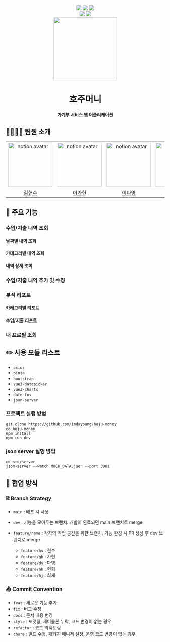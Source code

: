 <div align="center">
  <div>
    <img src="https://img.shields.io/badge/vuejs-%2335495e.svg?style=for-the-badge&logo=vuedotjs&logoColor=%234FC08D"/>
    <img src="https://img.shields.io/badge/bootstrap-%238511FA.svg?style=for-the-badge&logo=bootstrap&logoColor=white"/>
    <img src="https://img.shields.io/badge/jsonserver-%234793D0.svg?style=for-the-badge&logo=json&logoColor=white"/>
  </div>
  <div>
    <img src="https://img.shields.io/badge/Notion-%23000000.svg?style=for-the-badge&logo=notion&logoColor=white"/>
    <img src="https://img.shields.io/badge/figma-%23F24E1E.svg?style=for-the-badge&logo=figma&logoColor=white"/>
  </div>
  <img src="https://github.com/imdayoung/hoju-money/assets/86220363/3526be3f-cedb-4365-96f1-4b9fd3f09095" width="200px"/>
  <h1>호주머니</h1>
  <strong>가계부 서비스 웹 어플리케이션</strong>
</div>

## 👨‍👨‍👧‍👦 팀원 소개
<table>
  <tr>
    <td align="center"><img src="https://github.com/imdayoung/hoju-money/assets/86220363/52605d10-cf8b-45c9-be82-e02d1a8cfd1c" alt="notion avatar" width="140px"></td>
    <td align="center"><img src="https://github.com/imdayoung/hoju-money/assets/86220363/3787f359-56e0-4d7e-b446-fdfc6121b35d" alt="notion avatar" width="140px"></td>
    <td align="center"><img src="https://github.com/imdayoung/hoju-money/assets/86220363/9e249514-3988-4c24-947e-2033c2bb2de1" alt="notion avatar" width="140px"></td>
    <td align="center"><img src="https://github.com/imdayoung/hoju-money/assets/86220363/b4e45b4b-989b-43b7-bd36-783278e5ac0e" alt="notion avatar" width="140px"></td>
    <td align="center"><img src="https://github.com/imdayoung/hoju-money/assets/86220363/27d2e738-5fb9-4271-82b7-a88f6dc7a7f0" alt="notion avatar" width="140px"></td>
  </tr>
  <tr>
    <td align="center" style="width: 90px;">
      <a href="https://github.com/find11570">김현수</a>
    </td>
    <td align="center" style="width: 90px;">
      <a href="https://github.com/lgh9776">이가현</a>
    </td>
    <td align="center" style="width: 90px;">
      <a href="https://github.com/imdayoung">이다영</a>
    </td>
    <td align="center" style="width: 90px;">
      <a href="https://github.com/heegane">이현희</a>
    </td>
    <td align="center" style="width: 90px;">
      <a href="https://github.com/Cellocayin">채희재</a>
    </td>
  </tr>
</table>

## 💬 주요 기능
### 수입/지출 내역 조회
#### 날짜별 내역 조회
#### 카테고리별 내역 조회
#### 내역 상세 조회
### 수입/지출 내역 추가 및 수정
### 분석 리포트
#### 카테고리별 리포트
#### 수입/지출 리포트
### 내 프로필 조회

## ✏️ 사용 모듈 리스트
- `axios`
- `pinia`
- `bootstrap`
- `vue3-datepicker`
- `vue3-charts`
- `date-fns`
- `json-server`

### 프로젝트 실행 방법
```
git clone https://github.com/imdayoung/hoju-money
cd hoju-money
npm install
npm run dev
```

### json server 실행 방법
```
cd src/server
json-server --watch MOCK_DATA.json --port 3001
```

## 📜 협업 방식
### ⛓ Branch Strategy
- `main` : 배포 시 사용
- `dev` : 기능을 모아두는 브랜치. 개발이 완료되면 main 브랜치로 merge
- `feature/name` : 각자의 작업 공간을 위한 브랜치. 기능 완성 시 PR 생성 후 dev 브랜치로 merge
  
  - `feature/hs` : 현수
  - `feature/gh` : 가현
  - `feature/dy` : 다영
  - `feature/hh` : 현희
  - `feature/hj` : 희재
### 📤 Commit Convention
- `feat` : 새로운 기능 추가
- `fix` : 버그 수정
- `docs` : 문서 내용 변경
- `style` : 포맷팅, 세미콜론 누락, 코드 변경이 없는 경우
- `refactor` : 코드 리팩토링
- `chore` : 빌드 수정, 패키지 매니저 설정, 운영 코드 변경이 없는 경우
